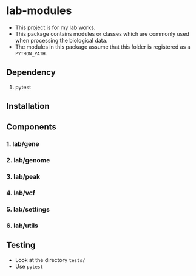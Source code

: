# lab-modules
- This project is for my lab works.
- This package contains modules or classes which are commonly used when processing the biological data.
- The modules in this package assume that this folder is registered as a ``PYTHON_PATH``.

## Dependency
1. pytest

## Installation

## Components
### 1. lab/gene
### 2. lab/genome
### 3. lab/peak
### 4. lab/vcf
### 5. lab/settings
### 6. lab/utils

## Testing
- Look at the directory ``tests/``
- Use ``pytest``
